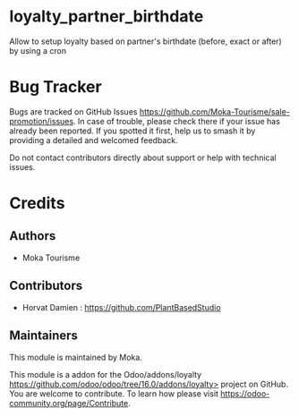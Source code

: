 loyalty_partner_birthdate
=========

Allow to setup loyalty based on partner's birthdate (before, exact or after) by using a cron

Bug Tracker
===========

Bugs are tracked on GitHub Issues  https://github.com/Moka-Tourisme/sale-promotion/issues.
In case of trouble, please check there if your issue has already been reported.
If you spotted it first, help us to smash it by providing a detailed and welcomed feedback.


Do not contact contributors directly about support or help with technical issues.

Credits
=======

## Authors

* Moka Tourisme 

## Contributors

* Horvat Damien : https://github.com/PlantBasedStudio

## Maintainers
This module is maintained by Moka.


This module is a addon for the Odoo/addons/loyalty https://github.com/odoo/odoo/tree/16.0/addons/loyalty> project on GitHub.
You are welcome to contribute. To learn how please visit https://odoo-community.org/page/Contribute.
